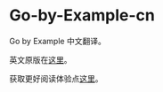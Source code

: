 # Go-by-Example-cn

Go by Example 中文翻译。

英文原版在[这里](https://gobyexample.com/)。

获取更好阅读体验点[这里](https://promacanthus.netlify.app/go%E8%AF%AD%E8%A8%80/%E6%A0%B7%E4%BE%8B%E4%BB%A3%E7%A0%81/)。

